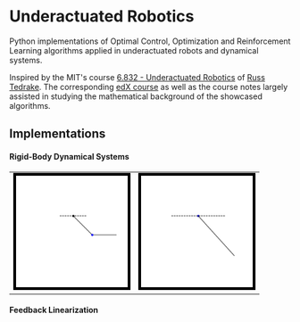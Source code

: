 # Underactuated Robotics

Python implementations of Optimal Control, Optimization and Reinforcement Learning algorithms
applied in underactuated robots and dynamical systems.

Inspired by the MIT's course [6.832 - Underactuated Robotics](http://underactuated.mit.edu/underactuated.html) 
of [Russ Tedrake](http://groups.csail.mit.edu/locomotion/russt.html).
The corresponding [edX course](https://courses.edx.org/courses/course-v1:MITx+6.832x_2+3T2015/course/) as well as the course notes largely assisted in studying the mathematical background of the showcased
algorithms.

## Implementations

#### Rigid-Body Dynamical Systems

<p float="left">
<table>
  <tr>
    <td><img src="./assets/acrobot_passive.gif" width="200px" style="border:5px solid black" /></td>
    <td><img src="./assets/pendulum_passive.gif" width="200px" style="border:5px solid black" /></td>
  </tr>
</table>
</p>

#### Feedback Linearization
